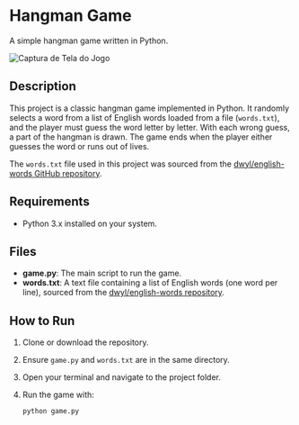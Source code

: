 # Hangman Game

A simple hangman game written in Python.

![Captura de Tela do Jogo](https://i.imgur.com/yUaxuSh.png)

## Description

This project is a classic hangman game implemented in Python. It randomly selects a word from a list of English words loaded from a file (`words.txt`), and the player must guess the word letter by letter. With each wrong guess, a part of the hangman is drawn. The game ends when the player either guesses the word or runs out of lives.

The `words.txt` file used in this project was sourced from the [dwyl/english-words GitHub repository](https://github.com/dwyl/english-words/blob/master/words.txt).

## Requirements

- Python 3.x installed on your system.

## Files

- **game.py**: The main script to run the game.  
- **words.txt**: A text file containing a list of English words (one word per line), sourced from the [dwyl/english-words repository](https://github.com/dwyl/english-words/blob/master/words.txt).

## How to Run

1. Clone or download the repository.  
2. Ensure `game.py` and `words.txt` are in the same directory.  
3. Open your terminal and navigate to the project folder.  
4. Run the game with:

   ```bash
   python game.py
